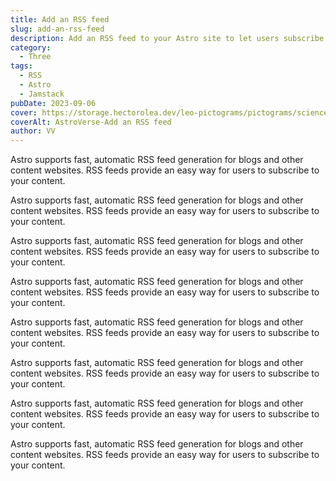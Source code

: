 ```yaml
---
title: Add an RSS feed
slug: add-an-rss-feed
description: Add an RSS feed to your Astro site to let users subscribe to your content.
category:
  - Three
tags:
  - RSS
  - Astro
  - Jamstack
pubDate: 2023-09-06
cover: https://storage.hectorolea.dev/leo-pictograms/pictograms/science.jpg
coverAlt: AstroVerse-Add an RSS feed
author: VV
---
```


Astro supports fast, automatic RSS feed generation for blogs and other content websites. RSS feeds provide an easy way for users to subscribe to your content.

Astro supports fast, automatic RSS feed generation for blogs and other content websites. RSS feeds provide an easy way for users to subscribe to your content.

Astro supports fast, automatic RSS feed generation for blogs and other content websites. RSS feeds provide an easy way for users to subscribe to your content.

Astro supports fast, automatic RSS feed generation for blogs and other content websites. RSS feeds provide an easy way for users to subscribe to your content.

Astro supports fast, automatic RSS feed generation for blogs and other content websites. RSS feeds provide an easy way for users to subscribe to your content.

Astro supports fast, automatic RSS feed generation for blogs and other content websites. RSS feeds provide an easy way for users to subscribe to your content.

Astro supports fast, automatic RSS feed generation for blogs and other content websites. RSS feeds provide an easy way for users to subscribe to your content.

Astro supports fast, automatic RSS feed generation for blogs and other content websites. RSS feeds provide an easy way for users to subscribe to your content.
